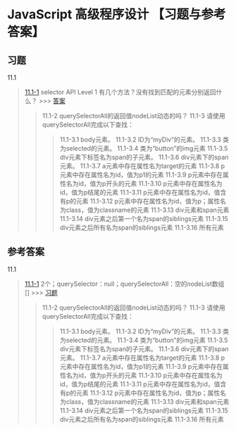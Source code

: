 <!-- markdownlint-disable MD033 -->

# JavaScript 高级程序设计 【习题与参考答案】

## 习题

11.1
> <a id="11.1-1_question" href="#11.1-1_question">11.1-1</a> selector API Level 1 有几个方法？没有找到匹配的元素分别返回什么？ >>> [答案](#11.1-1_answer)
>> 11.1-2 querySelectorAll的返回值nodeList动态的吗？
>> 11.1-3 请使用querySelectorAll完成以下查找：
>>> 11.1-3.1 body元素。
>>> 11.1-3.2 ID为“myDiv”的元素。
>>> 11.1-3.3 类为selected的元素。
>>> 11.1-3.4 类为“button”的img元素
>>> 11.1-3.5 div元素下标签名为span的子元素。
>>> 11.1-3.6 div元素下的span元素。
>>> 11.1-3.7 a元素中存在属性名为target的元素
>>> 11.1-3.8 p元素中存在属性名为id，值为p1的元素
>>> 11.1-3.9 p元素中存在属性名为id，值为p开头的元素
>>> 11.1-3.10 p元素中存在属性名为id，值为p结尾的元素
>>> 11.1-3.11 p元素中存在属性名为id，值含有p的元素
>>> 11.1-3.12 p元素中存在属性名为id，值为p；属性名为class，值为classname的元素
>>> 11.1-3.13 div元素和span元素
>>> 11.1-3.14 div元素之后第一个名为span的siblings元素
>>> 11.1-3.15 div元素之后所有名为span的siblings元素
>>> 11.1-3.16 所有元素

## 参考答案

11.1
> <a id="11.1-1_answer" href="#11.1-1_answer">11.1-1</a> 2个；querySelector：null；querySelectorAll：空的nodeList数组 [] >>> [习题](#11.1-1_question)
>> 11.1-2 querySelectorAll的返回值nodeList动态的吗？
>> 11.1-3 请使用querySelectorAll完成以下查找：
>>> 11.1-3.1 body元素。
>>> 11.1-3.2 ID为“myDiv”的元素。
>>> 11.1-3.3 类为selected的元素。
>>> 11.1-3.4 类为“button”的img元素
>>> 11.1-3.5 div元素下标签名为span的子元素。
>>> 11.1-3.6 div元素下的span元素。
>>> 11.1-3.7 a元素中存在属性名为target的元素
>>> 11.1-3.8 p元素中存在属性名为id，值为p1的元素
>>> 11.1-3.9 p元素中存在属性名为id，值为p开头的元素
>>> 11.1-3.10 p元素中存在属性名为id，值为p结尾的元素
>>> 11.1-3.11 p元素中存在属性名为id，值含有p的元素
>>> 11.1-3.12 p元素中存在属性名为id，值为p；属性名为class，值为classname的元素
>>> 11.1-3.13 div元素和span元素
>>> 11.1-3.14 div元素之后第一个名为span的siblings元素
>>> 11.1-3.15 div元素之后所有名为span的siblings元素
>>> 11.1-3.16 所有元素